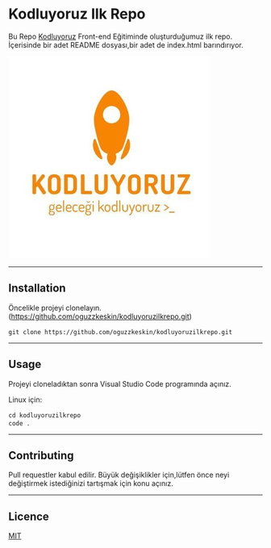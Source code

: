 # **Kodluyoruz Ilk Repo**
Bu Repo [Kodluyoruz](kodluyoruz.org) Front-end Eğitiminde oluşturduğumuz ilk repo. İçerisinde bir adet README dosyası,bir adet de index.html barındırıyor.

![Kodluyoruz Logo](https://raw.githubusercontent.com/Kodluyoruz/taskforce/git/git/markdown-nedir-nasil-kullaniriz-/figures/kodluyoruz_logo.jpg)

-----------------
## **Installation** 
Öncelikle projeyi clonelayın. (https://github.com/oguzzkeskin/kodluyoruzilkrepo.git) 
```
git clone https://github.com/oguzzkeskin/kodluyoruzilkrepo.git
```
----------------------------------
## **Usage**
Projeyi cloneladıktan sonra Visual Studio Code programında açınız.

Linux için:
```
cd kodluyoruzilkrepo
code .
```
------------------------
## **Contributing**

Pull requestler kabul edilir. Büyük değişiklikler için,lütfen önce neyi değiştirmek istediğinizi tartışmak için konu açınız.

-------------------

## **Licence**

[MIT](https://choosealicense.com/licenses/mit/)
